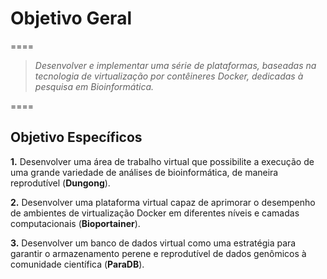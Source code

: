 # Objetivo Geral

====

> *Desenvolver e implementar uma série de plataformas, baseadas na tecnologia de virtualização por contêineres Docker, dedicadas à pesquisa em Bioinformática.*

====

## Objetivo Específicos

<p class="fragment fade-in-then-out"><b>1.</b> Desenvolver uma área de trabalho virtual que possibilite a execução de uma grande variedade de análises de bioinformática, de maneira reprodutível (<b>Dungong</b>).</p>

<p class="fragment fade-in-then-out"><b>2.</b> Desenvolver uma plataforma virtual capaz de aprimorar o desempenho de ambientes de virtualização Docker em diferentes níveis e camadas computacionais (<b>Bioportainer</b>).</p>

<p class="fragment fade-in-then-out"><b>3.</b> Desenvolver um banco de dados virtual como uma estratégia para garantir o armazenamento perene e reprodutível de dados genômicos à comunidade científica (<b>ParaDB</b>).</p>
